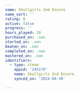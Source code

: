 ```yaml
---
name: Skullgirls 2nd Encore
name_sort: ''
rating: 0
active: false
progress: ''
hours_played: 10
purchased_on: .nan
started_on: .nan
beaten_on: .nan
completed_on: .nan
mastered_on: .nan
identifiers:
  - type: steam
    appid: '245170'
    name: Skullgirls 2nd Encore
    synced_on: '2024-08-30'

---
```

